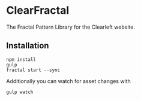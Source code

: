 # ClearFractal

The Fractal Pattern Library for the Clearleft website.

## Installation

    npm install
    gulp
    fractal start --sync

Additionally you can watch for asset changes with

    gulp watch
